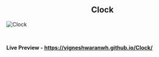 <h2 align ="center">Clock</h2>

![Clock](https://user-images.githubusercontent.com/122967566/213372618-4bb5fa17-fa44-46a9-b002-62c4705760e2.png)

<br>

**Live Preview - https://vigneshwaranwh.github.io/Clock/**
